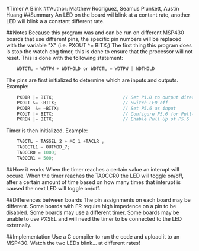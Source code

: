 #Timer A Blink
##Author: Matthew Rodriguez, Seamus Plunkett, Austin Huang
##Summary 
An LED on the board wil blink at a contant rate, another LED will blink a a constant different rate.

##Notes
Because this program was and can be run on different MSP430 boards that use different pins, the specific pin numbers will be replaced with the variable "X" (i.e. PXOUT ^= BITX;)
The first thing this program does is stop the watch dog timer, this is done to ensure that the processor will not reset. This is done with the following statement:
```c
	WDTCTL = WDTPW + WDTHOLD or WDTCTL = WDTPW | WDTHOLD
```
The pins are first initialized to determine which are inputs and outputs. 
Example:
```c
	PXDIR |= BITX;                          // Set P1.0 to output direction
    PXOUT &= ~BITX;                         // Switch LED off
    PXDIR  &= ~BITX;                        // Set P5.6 as input
    PXOUT |= BITX;                          // Configure P5.6 for Pull-Up
    PXREN |= BITX;                          // Enable Pull Up of P5.6
```
Timer is then initialized.
Example:
```c
	TA0CTL = TASSEL_2 + MC_1 +TACLR ;
    TA0CCTL1 = OUTMOD_7;
    TA0CCR0 = 1000;
    TA0CCR1 = 500;
```
##How it works
When the timer reaches a certain value an interupt will occure. When the timer reaches the TA0CCR0 the LED will toggle on/off, after a certain amount of time
based on how many times that interupt is caused the next LED will toggle on/off.

##Differences between boards
The pin assignments on each board may be different.
Some boards with FR require high impedence on a pin to be disabled.
Some boards may use a different timer.
Some boards may be unable to use PXSEL and will need the timer to be connected to the LED externally.

##Implementation
Use a C compiler to run the code and upload it to an MSP430. Watch the two LEDs blink... at different rates!